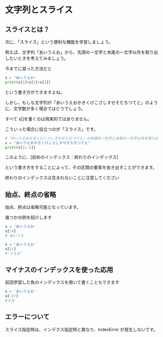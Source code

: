 # 文字列とスライス

## スライスとは？

次に、「スライス」という便利な機能を学習しましょう。

例えば、文字列「あいうえお」から、先頭の一文字と末尾の一文字以外を取り出したいときを考えてみましょう。

今までに習った方法だと

```python
s = "あいうえお"
print(s[1]+s[2]+s[3])
```

という書き方ができますよね。

しかし、もしも文字列が「あいうえおかきくけこさしすせそたちつてと」のように、文字数が多く場合ではどうでしょう。

すべて s[]を書くのは現実的ではありません。

こういった場合に役立つのが「スライス」です。

```python
#「あいうえおかきくけこさしすせそたちつてと」の先頭の一文字と末尾の一文字以外を取り出したいとき
s = "あいうえおかきくけこさしすせそたちつてと"
print(s[1:-1])
```

このように、[初めのインデックス：終わりのインデックス]

という書き方をすることによって、その区間の要素を抜き出すことができます。

終わりのインデックスは含まれないことに注意してください

## 始点、終点の省略

始点、終点は省略可能となっています。

幾つかの例を紹介します

```python
s = 'あいうえお'
s[:4]
#'あいうえ'
```

```python
s = 'あいうえお'
s[2:]
#'うえお'
```

## マイナスのインデックスを使った応用

前回学習した負のインデックスを用いて書くこともできます

```python
s = 'あいうえお'
s[-2:]
#えお
```

## エラーについて

スライス指定時は、インデクス指定時と異なり、IndexError が発生しないです。

